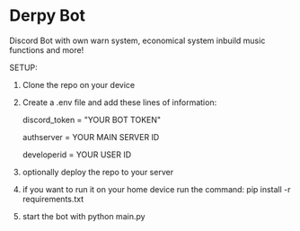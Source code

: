# Derpy Bot
 Discord Bot with own warn system, economical system inbuild music functions and more!



 SETUP:
1. Clone the repo on your device
2. Create a .env file and add these lines of information:


    discord_token = "YOUR BOT TOKEN"

   
    authserver = YOUR MAIN SERVER ID

   
    developerid = YOUR USER ID
   
4. optionally deploy the repo to your server
5. if you want to run it on your home device run the command: pip install -r requirements.txt
6. start the bot with python main.py
